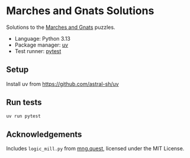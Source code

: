 # Marches and Gnats Solutions

Solutions to the [Marches and Gnats](https://mng.quest/) puzzles.

- Language: Python 3.13
- Package manager: [uv](https://github.com/astral-sh/uv)
- Test runner: [pytest](https://pytest.org)

## Setup
Install uv from https://github.com/astral-sh/uv

## Run tests

```bash
uv run pytest
```

## Acknowledgements

Includes `logic_mill.py` from [mng.quest](https://mng.quest/logic_mill.py), licensed under the MIT License.
